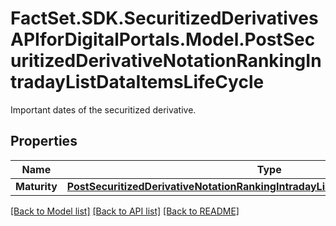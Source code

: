 # FactSet.SDK.SecuritizedDerivativesAPIforDigitalPortals.Model.PostSecuritizedDerivativeNotationRankingIntradayListDataItemsLifeCycle
Important dates of the securitized derivative.

## Properties

Name | Type | Description | Notes
------------ | ------------- | ------------- | -------------
**Maturity** | [**PostSecuritizedDerivativeNotationRankingIntradayListDataItemsLifeCycleMaturity**](PostSecuritizedDerivativeNotationRankingIntradayListDataItemsLifeCycleMaturity.md) |  | [optional] 

[[Back to Model list]](../README.md#documentation-for-models) [[Back to API list]](../README.md#documentation-for-api-endpoints) [[Back to README]](../README.md)

